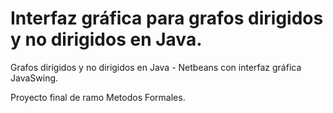 # Interfaz gráfica para grafos dirigidos y no dirigidos en Java.
Grafos dirigidos y no dirigidos en Java - Netbeans con interfaz gráfica JavaSwing.

Proyecto final de ramo Metodos Formales.
